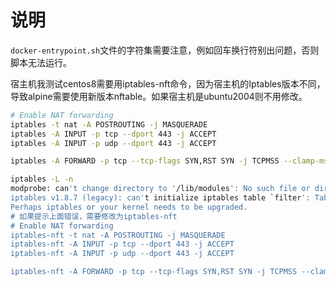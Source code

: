 # 说明

`docker-entrypoint.sh`文件的字符集需要注意，例如回车换行符别出问题，否则脚本无法运行。

宿主机我测试centos8需要用iptables-nft命令，因为宿主机的Iptables版本不同，导致alpine需要使用新版本nftable。如果宿主机是ubuntu2004则不用修改。

```bash
# Enable NAT forwarding
iptables -t nat -A POSTROUTING -j MASQUERADE
iptables -A INPUT -p tcp --dport 443 -j ACCEPT
iptables -A INPUT -p udp --dport 443 -j ACCEPT

iptables -A FORWARD -p tcp --tcp-flags SYN,RST SYN -j TCPMSS --clamp-mss-to-pmtu
```

```bash
iptables -L -n
modprobe: can't change directory to '/lib/modules': No such file or directory
iptables v1.8.7 (legacy): can't initialize iptables table `filter': Table does not exist (do you need to insmod?)
Perhaps iptables or your kernel needs to be upgraded.
# 如果提示上面错误，需要修改为iptables-nft
# Enable NAT forwarding
iptables-nft -t nat -A POSTROUTING -j MASQUERADE
iptables-nft -A INPUT -p tcp --dport 443 -j ACCEPT
iptables-nft -A INPUT -p udp --dport 443 -j ACCEPT

iptables-nft -A FORWARD -p tcp --tcp-flags SYN,RST SYN -j TCPMSS --clamp-mss-to-pmtu
```

